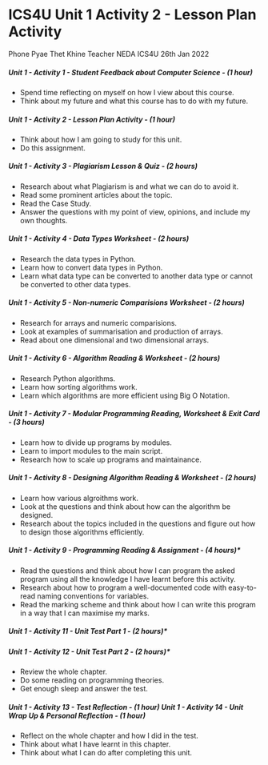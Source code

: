 # ICS4U Unit 1 Activity 2 - Lesson Plan Activity

Phone Pyae Thet Khine
Teacher NEDA
ICS4U
26th Jan 2022

##### Unit 1 - Activity 1 - Student Feedback about Computer Science - (1 hour)
- Spend time reflecting on myself on how I view about this course.
- Think about my future and what this course has to do with my future.

##### Unit 1 - Activity 2 - Lesson Plan Activity - (1 hour)
- Think about how I am going to study for this unit.
- Do this assignment.

##### Unit 1 - Activity 3 - Plagiarism Lesson & Quiz - (2 hours)
- Research about what Plagiarism is and what we can do to avoid it.
- Read some prominent articles about the topic.
- Read the Case Study.
- Answer the questions with my point of view, opinions, and include my own thoughts.

##### Unit 1 - Activity 4 - Data Types Worksheet - (2 hours)
- Research the data types in Python.
- Learn how to convert data types in Python.
- Learn what data type can be converted to another data type or cannot be converted to other data types.

##### Unit 1 - Activity 5 - Non-numeric Comparisions Worksheet - (2 hours)
- Research for arrays and numeric comparisions.
- Look at examples of summarisation and production of arrays.
- Read about one dimensional and two dimensional arrays.

##### Unit 1 - Activity 6 - Algorithm Reading & Worksheet - (2 hours)
- Research Python algorithms.
- Learn how sorting algorithms work.
- Learn which algorithms are more efficient using Big O Notation.

##### Unit 1 - Activity 7 - Modular Programming Reading, Worksheet & Exit Card - (3 hours)
- Learn how to divide up programs by modules.
- Learn to import modules to the main script.
- Research how to scale up programs and maintainance.

##### Unit 1 - Activity 8 - Designing Algorithm Reading & Worksheet - (2 hours)
- Learn how various algroithms work.
- Look at the questions and think about how can the algorithm be designed.
- Research about the topics included in the questions and figure out how to design those algorithms efficiently.

##### Unit 1 - Activity 9 - Programming Reading & Assignment - (4 hours)*
- Read the questions and think about how I can program the asked program using all the knowledge I have learnt before this activity.
- Research about how to program a well-documented code with easy-to-read naming conventions for variables.
- Read the marking scheme and think about how I can write this program in a way that I can maximise my marks.

##### Unit 1 - Activity 11 - Unit Test Part 1 - (2 hours)*
##### Unit 1 - Activity 12 - Unit Test Part 2 - (2 hours)*
- Review the whole chapter.
- Do some reading on programming theories.
- Get enough sleep and answer the test.

##### Unit 1 - Activity 13 - Test Reflection - (1 hour) Unit 1 - Activity 14 - Unit Wrap Up & Personal Reflection - (1 hour)
- Reflect on the whole chapter and how I did in the test.
- Think about what I have learnt in this chapter.
- Think about what I can do after completing this unit.